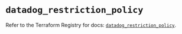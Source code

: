 # `datadog_restriction_policy`

Refer to the Terraform Registry for docs: [`datadog_restriction_policy`](https://registry.terraform.io/providers/datadog/datadog/3.46.0/docs/resources/restriction_policy).
